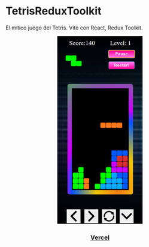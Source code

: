 # TetrisReduxToolkit

El mítico juego del Tetris. Vite con React, Redux Toolkit.

<p align="center">
  <a href="https://vercel.com">
    <img src="https://github.com/RubenMeju/TetrisReduxToolkit/blob/main/tetris.png" height="500">
    <h3 align="center">Vercel</h3>
  </a>
</p>
